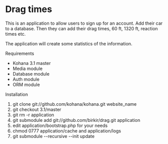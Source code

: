 Drag times
==========

This is an application to allow users to sign up for an account. Add their car to a database. Then they can add their drag times, 60 ft, 1320 ft, reaction times etc.

The application will create some statistics of the information.

Requirements

  * Kohana 3.1 master
  * Media module
  * Database module
  * Auth module
  * ORM module


Installation

  1. git clone git://github.com/kohana/kohana.git website_name
  2. git checkout 3.1/master
  3. git rm -r application
  4. git submodule add git://github.com/birkir/drag.git application
  5. edit application/bootstrap.php for your needs
  6. chmod 0777 application/cache and application/logs
  7. git submodule --recursive --init update
